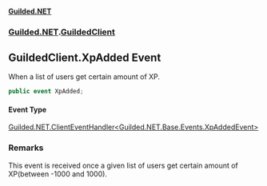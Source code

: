 #### [Guilded.NET](Guilded_NET_Base.md 'Guilded.NET.Base')
### [Guilded.NET](Guilded_NET_Base.md#Guilded_NET 'Guilded.NET').[GuildedClient](GuildedClient.md 'Guilded.NET.GuildedClient')
## GuildedClient.XpAdded Event
When a list of users get certain amount of XP.  
```csharp
public event XpAdded;
```
#### Event Type
[Guilded.NET.ClientEventHandler&lt;](ClientEventHandler_T_(GuildedClient_T).md 'Guilded.NET.ClientEventHandler&lt;T&gt;(Guilded.NET.GuildedClient, T)')[Guilded.NET.Base.Events.XpAddedEvent](https://docs.microsoft.com/en-us/dotnet/api/Guilded.NET.Base.Events.XpAddedEvent 'Guilded.NET.Base.Events.XpAddedEvent')[&gt;](ClientEventHandler_T_(GuildedClient_T).md 'Guilded.NET.ClientEventHandler&lt;T&gt;(Guilded.NET.GuildedClient, T)')
### Remarks
This event is received once a given list of users get certain amount of XP(between -1000 and 1000).  

